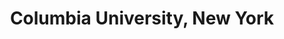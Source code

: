 ---
_date: '1902'
derivativo_link: https://derivativo-3.library.columbia.edu/iiif/2/cul:c59zw3r2fn/
dlc_link: https://dlc.library.columbia.edu/catalog/cul:4f4qrfj72r
format: postcards
iiif_json: https://derivativo-3.library.columbia.edu/iiif/2/cul:c59zw3r2fn/info.json
name: 
native_jpg: https://derivativo-3.library.columbia.edu/iiif/2/cul:c59zw3r2fn/full/!768,768/0/native.jpg
shelf_location: General Views, Postcards, MS 180
subjects: Columbia University
summary: 
title: Columbia University, New York
layout: photo-page
---